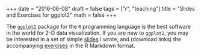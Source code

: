 +++
date = "2016-06-08"
draft = false
tags = ["r", "teaching"]
title = "Slides and Exercises for ggplot2"
math = false
+++

The [`ggplot2`](http://ggplot2.org/) package for the `R` programming language is the best software in the world for 2-D data visualization. If you are new to `ggplot2`, you may be interested in a set of simple [slides](/resources/ggplot2/ggplot2.html) I wrote, and (download links) the accompanying [exercises](/resources/ggplot2/dash_example.Rmd) in the R Markdown format. 